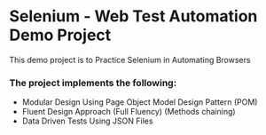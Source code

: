 # Selenium - Web Test Automation Demo Project
This demo project is to Practice Selenium in Automating Browsers

### The project implements the following:
- Modular Design Using Page Object Model Design Pattern (POM)
- Fluent Design Approach (Full Fluency) (Methods chaining)
- Data Driven Tests Using JSON Files
